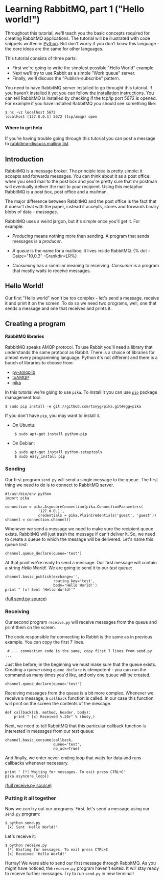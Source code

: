 <!---
title: Learning RabbitMQ, part 1 (Hello world!)
layout: post
--->

Learning RabbitMQ, part 1 ("Hello world!")
==========================================

<!--
{% dot -Gsize="10,1.3" -Grankdir=LR %}
digraph G {
    P1 [label="P", {{ site.dotstyle.producer }}];
    Q1 [label="{<s>||||<e>}", {{ site.dotstyle.queue }}];
    C1 [label="C", {{ site.dotstyle.consumer }}];

    P1 -> Q1 -> C1;
}
{% enddot %}
-->


Throughout this tutorial, we'll teach you the basic concepts required for
creating RabbitMQ applications. The tutorial will be illustrated with
code snippets written in [Python](http://www.python.org/). But don't worry if
you don't know this language - the core ideas are the same for other languages.

This tutorial consists of three parts:

 * First we're going to write the simplest possible "Hello World" example.
 * Next we'll try to use Rabbit as a simple "Work queue" server.
 * Finally, we'll discuss the "Publish-subscribe" pattern.

You need to have RabbitMQ server installed to go throught this tutorial.
If you haven't installed it yet you can follow the [installation instructions](http://www.rabbitmq.com/install.html). You can tell RabbitMQ is installed by checking if the tcp/ip port 5672 is opened. For example if you have installed RabbitMQ you should see something like:

    $ nc -vz localhost 5672
    localhost [127.0.0.1] 5672 (tcp/amqp) open


<!--
<div class="info" markdown="1">
-->

#### Where to get help

If you’re having trouble going through this tutorial you can post a message to
[rabbitmq-discuss mailing list](https://lists.rabbitmq.com/cgi-bin/mailman/listinfo/rabbitmq-discuss).

<!--
</div>
-->

Introduction
------------

RabbitMQ is a message broker. The principle idea is pretty simple: it accepts
and forwards messages. You can think about it as a post office: when you send
mail to the post box and you're pretty sure that mr postman will eventually
deliver the mail to your recipient. Using this metaphor RabbitMQ is a post box,
post office and a mailman.

The major difference between RabbitMQ and the post office is the fact that it
doesn't deal with the paper, instead it accepts, stores and forwards binary
blobs of data - _messages_.

RabbitMQ uses a weird jargon, but it's simple once you'll get it. For example:

 * _Producing_ means nothing more than sending. A program that sends messages
   is a _producer_.
<!--
    {% dot -Gsize="10,0.3" -Grankdir=LR%}
   digraph G {
       P1 [label="P", {{ site.dotstyle.producer }}];
   }
   {% enddot %}
-->
 * _A queue_ is the name for a mailbox. It lives inside RabbitMQ.
    {% dot -Gsize="10,0.3" -Grankdir=LR%}
<!--
   digraph G {
       Q1 [label="{<s>||||<e>}", {{ site.dotstyle.queue }}];
   }
   {% enddot %}
-->
 * _Consuming_ has a simmilar meaning to receiving. _Consumer_ is a program
   that mostly waits to receive messages.
<!--
    {% dot -Gsize="10,0.3" -Grankdir=LR %}
   digraph G {
       C1 [label="C", {{ site.dotstyle.consumer }}];
   }
   {% enddot %}
-->

Hello World!
------------

Our first "Hello world" won't be too complex - let's send a message, receive
it and print it on the screen. To do so we need two programs, well, one that
sends a message and one that receives and prints it.

<!--
Our overall design will look like:
{% dot -Gsize="10,0.8" -Grankdir=LR %}
digraph G {
    P1 [label="P", {{ site.dotstyle.producer }}];
    Q1 [label="{<s>||||<e>}", {{ site.dotstyle.queue }}];
    C1 [label="C", {{ site.dotstyle.consumer }}];

    P1 -> Q1 -> C1;
}
{% enddot %}
-->


Creating a program
------------------

<!--
<div class="info" markdown="1">
-->
#### RabbitMQ libraries

RabbitMQ speaks AMQP protocol. To use Rabbit you'll need a library that
understands the same protocol as Rabbit. There is a choice of libraries
for almost every programming language. Python it's not different and there is
a bunch of libraries to choose from:
 * [py-amqplib](http://barryp.org/software/py-amqplib/)
 * [txAMQP](https://launchpad.net/txamqp)
 * [pika](http://github.com/tonyg/pika)

In this tutorial we're going to use `pika`. To install it you can use [`pip`](http://pip.openplans.org/) package management tool:

    $ sudo pip install -e git://github.com/tonyg/pika.git#egg=pika

If you don't have `pip`, you may want to install it.

 * On Ubuntu:

        $ sudo apt-get install python-pip

 * On Debian:

        $ sudo apt-get install python-setuptools
        $ sudo easy_install pip

<!--
</div>
-->

### Sending


<!--
{% dot -Gsize="10,0.5" -Grankdir=LR %}
digraph G {
    P1 [label="P", {{ site.dotstyle.producer }}];
    Q1 [label="{<s>||||<e>}", {{ site.dotstyle.queue }}];

    P1 -> Q1;
}
{% enddot %}
-->

Our first program `send.py` will send a single message to the queue.
The first thing we need to do is to connect to RabbitMQ server.
<!--
{% highlight python linenos=true linenostart=1 %}
-->

    #!/usr/bin/env python
    import pika

    connection = pika.AsyncoreConnection(pika.ConnectionParameters(
                   '127.0.0.1',
                   credentials = pika.PlainCredentials('guest', 'guest'))
    channel = connection.channel()
<!--
{% endhighlight %}
-->

Whenever we send a message we need to make sure the recipient queue exists.
RabbitMQ will just trash the message if can't deliver it. So, we need to
create a queue to which the message will be delivered. Let's name this queue
_test_:
<!--
{% highlight python linenos=true linenostart=8 %}
-->

    channel.queue_declare(queue='test')
<!--
{% endhighlight %}
-->

At that point we're ready to send a message. Our first message will contain
a string _Hello World!_. We are going to send it to our _test_ queue:
<!--
{% highlight python linenos=true linenostart=9 %}
-->

    channel.basic_publish(exchange='',
                          routing_key='test',
                          body='Hello World!')
    print " [x] Sent 'Hello World!'"
<!--
{% endhighlight %}
-->

[(full send.py source)](http://github.com/rabbitmq/rabbitmq-tutorials/blob/master/python/send.py)

### Receiving

<!--
{% dot -Gsize="10,0.5" -Grankdir=LR %}
digraph G {
    rankdir=LR;

    Q1 [label="{<s>||||<e>}", {{ site.dotstyle.queue }}];
    C1 [label="C", {{ site.dotstyle.consumer }}];

    Q1 -> C1;
}
{% enddot %}
-->

Our second program `receive.py` will receive messages from the queue and print
them on the screen. 

The code responsible for connecting to Rabbit is the same as in previous example.
You can copy the first 7 lines.

     # ... connection code is the same, copy first 7 lines from send.py ...

Just like before, in the beginning we must make sure that the
queue exists. Creating a queue using `queue_declare` is idempotent - you can
run the command as many times you'd like, and only one queue will be created.
<!--
{% highlight python linenos=true linenostart=8 %}
-->

    channel.queue_declare(queue='test')
<!--
{% endhighlight %}
-->

Receiving messages from the queue is a bit more complex. Whenever we receive
a message, a `callback` function is called. In our case
this function will print on the screen the contents of the message.
<!--
{% highlight python linenos=true linenostart=9 %}
-->

    def callback(ch, method, header, body):
        print " [x] Received %.20r" % (body,)
<!--
{% endhighlight %}
-->

Next, we need to tell RabbitMQ that this particular callback function is
interested in messages from our _test_ queue:
<!--
{% highlight python linenos=true linenostart=11 %}
-->

    channel.basic_consume(callback,
                          queue='test',
                          no_ack=True)
<!--
{% endhighlight %}
-->

And finally, we enter never-ending loop that waits for data and runs callbacks
whenever necessary.
<!--
{% highlight python linenos=true linenostart=14 %}
-->

    print ' [*] Waiting for messages. To exit press CTRL+C'
    pika.asyncore_loop()
<!--
{% endhighlight %}
-->
[(full receive.py source)](http://github.com/rabbitmq/rabbitmq-tutorials/blob/master/python/receive.py)

### Putting it all together

Now we can try out our programs. First, let's send
a message using our `send.py` program:

    $ python send.py
     [x] Sent 'Hello World!'

Let's receive it:

    $ python receive.py
     [*] Waiting for messages. To exit press CTRL+C
     [x] Received 'Hello World!'

Hurray! We were able to send our first message through RabbitMQ. As you might
have noticed, the `receive.py` program haven't exited. It will stay ready to
receive further messages. Try to run `send.py` in new terminal!
